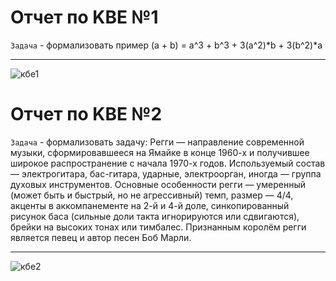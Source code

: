 # Отчет по KBE №1
 `Задача` - формализовать пример (a + b) = a^3 + b^3 + 3(a^2)*b + 3(b^2)*a 
__________________________________________
![кбе1](https://github.com/iis-32170x/RPIIS/assets/149573033/11e740cc-0b46-4aa8-a1f3-d689f2a46bb5)

# Отчет по KBE №2
 `Задача` - формализовать задачу: Регги — направление современной музыки, сформировавшееся на Ямайке в конце 1960-х и
получившее широкое распространение с начала 1970-х годов. Используемый состав —
электрогитара, бас-гитара, ударные, электроорган, иногда — группа духовых инструментов.
Основные особенности регги — умеренный (может быть и быстрый, но не агрессивный) темп,
размер — 4/4, акценты в аккомпанементе на 2-й и 4-й доле, синкопированный рисунок баса
(сильные доли такта игнорируются или сдвигаются), брейки на высоких тонах или тимбалес.
Признанным королём регги является певец и автор песен Боб Марли.
__________________________________________
![кбе2](https://github.com/iis-32170x/RPIIS/assets/149573033/b3162703-a05f-4513-a8c2-7ba4790654e2)
